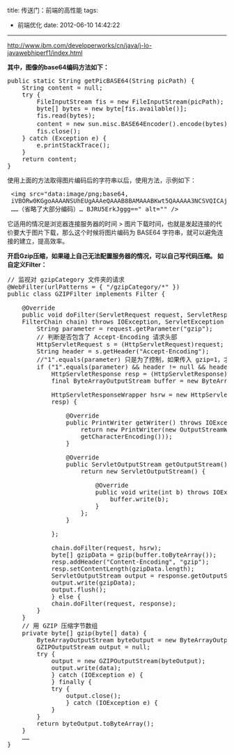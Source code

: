 title: 传送门：前端的高性能
tags:
  - 前端优化
date: 2012-06-10 14:42:22
---

http://www.ibm.com/developerworks/cn/java/j-lo-javawebhiperf1/index.html

**其中，图像的base64编码方法如下：**

<pre>public static String getPicBASE64(String picPath) {
    String content = null;
    try {
        FileInputStream fis = new FileInputStream(picPath);
        byte[] bytes = new byte[fis.available()];
        fis.read(bytes);
        content = new sun.misc.BASE64Encoder().encode(bytes); // 具体的编码方法
        fis.close();
    } catch (Exception e) {
        e.printStackTrace();
    }
    return content;
}</pre>

<span id="more-859"></span>使用上面的方法取得图片编码后的字符串以后，使用方法，示例如下：

<pre> &lt;img src="data:image/png;base64,
 iVBORw0KGgoAAAANSUhEUgAAAeQAAAB8BAMAAABKwt5QAAAAA3NCSVQICAjb4U/gAAAAGFBMVEX/
 ……（省略了大部分编码）… BJRU5ErkJggg==" alt="" /&gt;</pre>

它适用的情况是浏览器连接服务器的时间 &gt; 图片下载时间，也就是发起连接的代价要大于图片下载，那么这个时候将图片编码为 BASE64 字符串，就可以避免连接的建立，提高效率。

**开启Gzip压缩，如果碰上自己无法配置服务器的情况，可以自己写代码压缩。 如自定义Filter：**

<pre>// 监视对 gzipCategory 文件夹的请求
@WebFilter(urlPatterns = { "/gzipCategory/*" })
public class GZIPFilter implements Filter {

    @Override
    public void doFilter(ServletRequest request, ServletResponse response,
    FilterChain chain) throws IOException, ServletException {
        String parameter = request.getParameter("gzip");
        // 判断是否包含了 Accept-Encoding 请求头部
        HttpServletRequest s = (HttpServletRequest)request;
        String header = s.getHeader("Accept-Encoding");
        //"1".equals(parameter) 只是为了控制，如果传入 gzip=1，才执行压缩，目的是测试用
        if ("1".equals(parameter) &amp;&amp; header != null &amp;&amp; header.toLowerCase().contains("gzip")) {
            HttpServletResponse resp = (HttpServletResponse) response;
            final ByteArrayOutputStream buffer = new ByteArrayOutputStream();

            HttpServletResponseWrapper hsrw = new HttpServletResponseWrapper(
            resp) {

                @Override
                public PrintWriter getWriter() throws IOException {
                    return new PrintWriter(new OutputStreamWriter(buffer,
                    getCharacterEncoding()));
                }

                @Override
                public ServletOutputStream getOutputStream() throws IOException {
                    return new ServletOutputStream() {

                        @Override
                        public void write(int b) throws IOException {
                            buffer.write(b);
                        }
                    };
                }

            };

            chain.doFilter(request, hsrw);
            byte[] gzipData = gzip(buffer.toByteArray());
            resp.addHeader("Content-Encoding", "gzip");
            resp.setContentLength(gzipData.length);
            ServletOutputStream output = response.getOutputStream();
            output.write(gzipData);
            output.flush();
            } else {
            chain.doFilter(request, response);
        }
    }
    // 用 GZIP 压缩字节数组
    private byte[] gzip(byte[] data) {
        ByteArrayOutputStream byteOutput = new ByteArrayOutputStream(10240);
        GZIPOutputStream output = null;
        try {
            output = new GZIPOutputStream(byteOutput);
            output.write(data);
            } catch (IOException e) {
            } finally {
            try {
                output.close();
                } catch (IOException e) {
            }
        }
        return byteOutput.toByteArray();
    }
    ……
}</pre>

&nbsp;